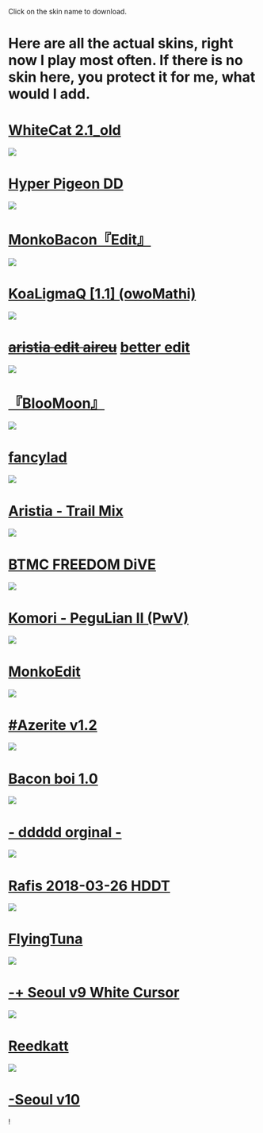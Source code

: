Click on the skin name to download.
# Here are all the actual skins, right now I play most often. If there is no skin here, you protect it for me, what would I add.


# [WhiteCat 2.1_old](https://skins.osuck.net/index.php?newsid=2021)
![](https://skins.osuck.net/uploads/posts/2021-04/1617905157_screenshot10008.jpg)

# [Hyper Pigeon DD](https://drive.google.com/file/d/1XVO6cSNNTqNtmOEEwTE1ESg795kU7qg6/view)
![](https://camo.githubusercontent.com/9244daa0a92f70fc46cf8131709f7ca7dd9dbd084c54150355bc174c27471003/68747470733a2f2f692e696d6775722e636f6d2f35726b6b614b642e6a706567)

# [MonkoBacon『Edit』](https://drive.google.com/file/d/1pOKwVmQBBVkHDUYxGLKGsMzpAfhazkU6/view)
![](https://i.imgur.com/0OFKYOL.png)

# [KoaLigmaQ [1.1] (owoMathi)](https://mega.nz/folder/gWwVwKzR#2pwIsA4m_d2I0SfXikynnQ)
![](https://i.imgur.com/eRmEwDh.jpeg)

# ~~[aristia edit aireu](https://b.catgirlsare.sexy/6GXzDQzg.osk)~~ [better edit](https://b.catgirlsare.sexy/HBHN1fO9gmYt.osk)
![](https://osu.ppy.sh/ss/16178093/c243)

# [『BlooMoon』](https://skins.osuck.net/index.php?newsid=1312)
![](https://skins.osuck.net/uploads/posts/2020-03/1585404376_4.jpg)

# [fancylad](https://b.catgirlsare.sexy/Zwi3lU_n.osk)
![](https://osu.ppy.sh/ss/16064443/5ca9)

# [Aristia - Trail Mix](https://mega.nz/file/bb5FlALC#mZYueZnR1Q2670zVN0bfzS3E0Cn4_joQ7aHG4nnPhyw)
![](https://cdn.discordapp.com/attachments/783170647894523944/978228907423715338/unknown.png)

# [BTMC FREEDOM DiVE](https://skins.osuck.net/index.php?newsid=2175)
![](https://skins.osuck.net/uploads/posts/2021-05/1621342681_screenshot10455.jpg)

# [Komori - PeguLian II (PwV)](https://skins.osuck.net/index.php?newsid=1194)
![](https://skins.osuck.net/uploads/posts/2020-01/1577986749_screenshot7602.jpg)

# [MonkoEdit](https://skins.osuck.net/index.php?newsid=2011)
![](https://skins.osuck.net/uploads/posts/2021-03/1615248704_screenshot9666.jpg)

# [#Azerite v1.2](https://skins.osuck.net/index.php?newsid=2)
![](https://skins.osuck.net/uploads/posts/2018-09/1537791350_c8kzhkg.jpg)

# [Bacon boi 1.0](https://skins.osuck.net/index.php?newsid=1648)
![](https://skins.osuck.net/uploads/posts/2021-02/1614321858_screenshot9400.jpg)

# [- ddddd orginal -](https://snowy.s-ul.eu/tDytFd3j) 
![](https://osu.ppy.sh/ss/12697821)

# [Rafis 2018-03-26 HDDT](https://skins.osuck.net/index.php?newsid=166)
![](https://skins.osuck.net/uploads/posts/2018-09/1537866905_ferbeuw.jpg)

# [FlyingTuna](https://mega.nz/#F!1nxSiQjS!SPbpxdtba7S1gZXeNVUzaw?g35lkaIQ)
![](https://i.imgur.com/GkaQls9.png)

# [-+ Seoul v9 White Cursor](https://shigeskin.s-ul.eu/MTHcrJ9R)
![](https://i.imgur.com/hHfJP3R.jpeg)

# [Reedkatt](https://puu.sh/I6wl7/89fff3e7c1.osk)
![](https://cdn.discordapp.com/attachments/783170647894523944/978228171482742784/unknown.png)

# [-Seoul v10](https://twitter.com/SeoulessOsu/status/1474508609102954499)
! [](https://cdn.discordapp.com/attachments/783170647894523944/983977098626613278/unknown.png)
